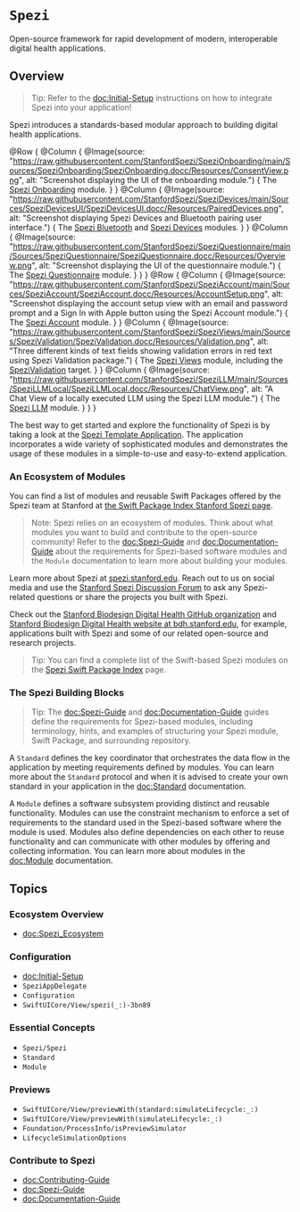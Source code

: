 # ``Spezi``

<!--

This source file is part of the Stanford Spezi open-source project

SPDX-FileCopyrightText: 2022 Stanford University and the project authors (see CONTRIBUTORS.md)

SPDX-License-Identifier: MIT

-->

Open-source framework for rapid development of modern, interoperable digital health applications.

## Overview

> Tip: Refer to the <doc:Initial-Setup> instructions on how to integrate Spezi into your application!

Spezi introduces a standards-based modular approach to building digital health applications. 


<!--
Unfortunately, DocC currently does not support dark mode images: https://github.com/apple/swift-docc/pull/359#issuecomment-1214405608
-->
@Row {
    @Column {
        @Image(source: "https://raw.githubusercontent.com/StanfordSpezi/SpeziOnboarding/main/Sources/SpeziOnboarding/SpeziOnboarding.docc/Resources/ConsentView.png", alt: "Screenshot displaying the UI of the onboarding module.") {
            The [Spezi Onboarding](https://github.com/StanfordSpezi/SpeziOnboarding) module.
        }
    }
    @Column {
        @Image(source: "https://raw.githubusercontent.com/StanfordSpezi/SpeziDevices/main/Sources/SpeziDevicesUI/SpeziDevicesUI.docc/Resources/PairedDevices.png", alt: "Screenshot displaying Spezi Devices and Bluetooth pairing user interface.") {
            The [Spezi Bluetooth](https://github.com/StanfordSpezi/SpeziBluetooth) and [Spezi Devices](https://github.com/StanfordSpezi/SpeziDevices) modules.
        }
    }
    @Column {
        @Image(source: "https://raw.githubusercontent.com/StanfordSpezi/SpeziQuestionnaire/main/Sources/SpeziQuestionnaire/SpeziQuestionnaire.docc/Resources/Overview.png", alt: "Screenshot displaying the UI of the questionnaire module.") {
            The [Spezi Questionnaire](https://github.com/StanfordSpezi/SpeziQuestionnaire) module.
        }
    }
}
@Row {
    @Column {
        @Image(source: "https://raw.githubusercontent.com/StanfordSpezi/SpeziAccount/main/Sources/SpeziAccount/SpeziAccount.docc/Resources/AccountSetup.png", alt: "Screenshot displaying the account setup view with an email and password prompt and a Sign In with Apple button using the Spezi Account module.") {
            The [Spezi Account](https://github.com/StanfordSpezi/SpeziAccount) module.
        }
    }
    @Column {
        @Image(source: "https://raw.githubusercontent.com/StanfordSpezi/SpeziViews/main/Sources/SpeziValidation/SpeziValidation.docc/Resources/Validation.png", alt: "Three different kinds of text fields showing validation errors in red text using Spezi Validation package.") {
            The [Spezi Views](https://github.com/StanfordSpezi/SpeziViews) module, including the [SpeziValidation](https://swiftpackageindex.com/StanfordSpezi/SpeziViews/documentation/spezivalidation) target.
        }
    }
    @Column {
        @Image(source: "https://raw.githubusercontent.com/StanfordSpezi/SpeziLLM/main/Sources/SpeziLLMLocal/SpeziLLMLocal.docc/Resources/ChatView.png", alt: "A Chat View of a locally executed LLM using the Spezi LLM module.") {
            The [Spezi LLM](https://github.com/StanfordSpezi/SpeziLLM) module.
        }
    }
}

The best way to get started and explore the functionality of Spezi is by taking a look at the [Spezi Template Application](https://github.com/StanfordSpezi/SpeziTemplateApplication).
The application incorporates a wide variety of sophisticated modules and demonstrates the usage of these modules in a simple-to-use and easy-to-extend application.


### An Ecosystem of Modules

You can find a list of modules and reusable Swift Packages offered by the Spezi team at Stanford at [the Swift Package Index Stanford Spezi page](https://swiftpackageindex.com/StanfordSpezi).

> Note: Spezi relies on an ecosystem of modules. Think about what modules you want to build and contribute to the open-source community! Refer to the <doc:Spezi-Guide> and <doc:Documentation-Guide> about the requirements for Spezi-based software modules and the ``Module`` documentation to learn more about building your modules.

Learn more about Spezi at [spezi.stanford.edu](https://spezi.stanford.edu).
Reach out to us on social media and use the [Stanford Spezi Discussion Forum](https://github.com/orgs/StanfordSpezi/discussions) to ask any Spezi-related questions or share the projects you built with Spezi.

Check out the [Stanford Biodesign Digital Health GitHub organization](https://github.com/StanfordBDHG) and [Stanford Biodesign Digital Health website at bdh.stanford.edu](https://bdh.stanford.edu), for example, applications built with Spezi and some of our related open-source and research projects.

> Tip: You can find a complete list of the Swift-based Spezi modules on the [Spezi Swift Package Index](https://swiftpackageindex.com/StanfordSpezi) page.


### The Spezi Building Blocks

> Tip: The <doc:Spezi-Guide> and <doc:Documentation-Guide> guides define the requirements for Spezi-based modules, including terminology, hints, and examples of structuring your Spezi module, Swift Package, and surrounding repository.

A ``Standard`` defines the key coordinator that orchestrates the data flow in the application by meeting requirements defined by modules.
You can learn more about the ``Standard`` protocol and when it is advised to create your own standard in your application in the <doc:Standard> documentation.

A ``Module`` defines a software subsystem providing distinct and reusable functionality.
Modules can use the constraint mechanism to enforce a set of requirements to the standard used in the Spezi-based software where the module is used.
Modules also define dependencies on each other to reuse functionality and can communicate with other modules by offering and collecting information.
You can learn more about modules in the <doc:Module> documentation.


## Topics

### Ecosystem Overview
- <doc:Spezi_Ecosystem>

### Configuration

- <doc:Initial-Setup>
- ``SpeziAppDelegate``
- ``Configuration``
- ``SwiftUICore/View/spezi(_:)-3bn89``

### Essential Concepts

- ``Spezi/Spezi``
- ``Standard``
- ``Module``

### Previews

- ``SwiftUICore/View/previewWith(standard:simulateLifecycle:_:)``
- ``SwiftUICore/View/previewWith(simulateLifecycle:_:)``
- ``Foundation/ProcessInfo/isPreviewSimulator``
- ``LifecycleSimulationOptions``

### Contribute to Spezi

- <doc:Contributing-Guide>
- <doc:Spezi-Guide>
- <doc:Documentation-Guide>

